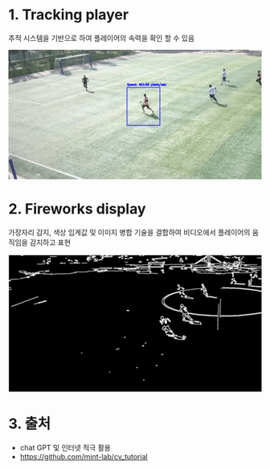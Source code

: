 # 1. Tracking player
추적 시스템을 기반으로 하여 플레이어의 속력을 확인 할 수 있음

 ![이미지없음](./data/555.png "스크린샷")

# 2. Fireworks display
 가장자리 감지, 색상 임계값 및 이미지 병합 기술을 결합하여 비디오에서 플레이어의 움직임을 감지하고 표현
 
 ![이미지없음](./data/333.png "스크린샷")
 # 3. 출처
 - chat GPT 및 인터넷 적극 활용
 - https://github.com/mint-lab/cv_tutorial
